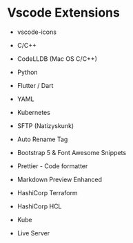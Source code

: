 # Vscode Extensions
* vscode-icons  
  
* C/C++
* CodeLLDB (Mac OS C/C++)  
* Python
* Flutter / Dart
* YAML  
  
* Kubernetes
* SFTP (Natizyskunk)
  
* Auto Rename Tag  
* Bootstrap 5 & Font Awesome Snippets
* Prettier - Code formatter
  
* Markdown Preview Enhanced
  
* HashiCorp Terraform
* HashiCorp HCL
* Kube
  
* Live Server  
